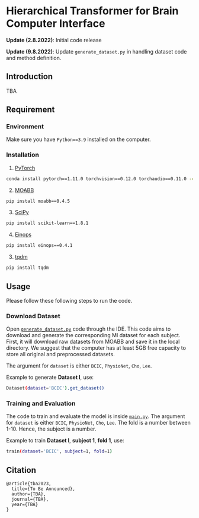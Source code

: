 # Hierarchical Transformer for Brain Computer Interface

**Update (2.8.2022)**: Initial code release

**Update (9.8.2022)**: Update `generate_dataset.py` in handling dataset code and method definition.


## Introduction
TBA

## Requirement
### Environment
Make sure you have `Python==3.9` installed on the computer.

### Installation
1. [PyTorch](pytorch.org)
```bash
conda install pytorch==1.11.0 torchvision==0.12.0 torchaudio==0.11.0 -c pytorch
```

2. [MOABB](http://moabb.neurotechx.com/docs/generated/moabb.datasets.BNCI2014001.html)
```bash
pip install moabb==0.4.5
```

3. [SciPy](scikit-learn.org)
```bash
pip install scikit-learn==1.8.1
```

4. [Einops](https://pypi.org/project/einops/)
```bash
pip install einops==0.4.1
```

3. [tqdm](https://pypi.org/project/tqdm/)
```bash
pip install tqdm
```

## Usage
Please follow these following steps to run the code.
### Download Dataset
Open [`generate_dataset.py`](https://github.com/skepsl/BCITransformer/blob/main/generate_dataset.py) code through the IDE.
This code aims to download and generate the corresponding MI dataset for each subject. First, it will download raw datasets from MOABB and save it in the local directory. We suggest that the computer has at least 5GB free capacity to store all original and preprocessed datasets.

The argument for `dataset` is either `BCIC`, `PhysioNet`, `Cho`, `Lee`.

Example to generate **Dataset I**, use:
```bash
Dataset(dataset='BCIC').get_dataset()
```

### Training and Evaluation
The code to train and evaluate the model is inside [`main.py`](https://github.com/skepsl/BCITransformer/blob/main/main.py). 
The argument for `dataset` is either `BCIC`, `PhysioNet`, `Cho`, `Lee`. The fold is a number between 1-10. Hence, the subject is a number. 

Example to  train **Dataset I**, **subject 1**, **fold 1**, use:
```bash
train(dataset='BCIC', subject=1, fold=1) 
```

## Citation

```
@article{tba2023,
  title={To Be Announced},
  author={TBA},
  journal={TBA},
  year={TBA}
}
```


